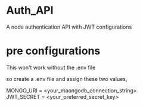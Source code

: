 # Auth_API
A node authentication API with JWT configurations

# pre configurations
This won't work without the .env file

so create a .env file and assign these two values,

MONGO_URI = <your_maongodb_connection_string><br>
JWT_SECRET = <your_preferred_secret_key>
